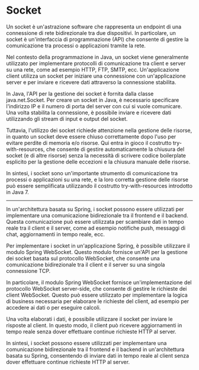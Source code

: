 # Socket

Un socket è un'astrazione software che rappresenta un endpoint di una connessione di rete bidirezionale tra due dispositivi. In particolare, un socket è un'interfaccia di programmazione (API) che consente di gestire la comunicazione tra processi o applicazioni tramite la rete.

Nel contesto della programmazione in Java, un socket viene generalmente utilizzato per implementare protocolli di comunicazione tra client e server su una rete, come ad esempio HTTP, FTP, SMTP, ecc. Un'applicazione client utilizza un socket per iniziare una connessione con un'applicazione server e per inviare e ricevere dati attraverso la connessione stabilita.

In Java, l'API per la gestione dei socket è fornita dalla classe java.net.Socket. Per creare un socket in Java, è necessario specificare l'indirizzo IP e il numero di porta del server con cui si vuole comunicare. Una volta stabilita la connessione, è possibile inviare e ricevere dati utilizzando gli stream di input e output del socket.

Tuttavia, l'utilizzo dei socket richiede attenzione nella gestione delle risorse, in quanto un socket deve essere chiuso correttamente dopo l'uso per evitare perdite di memoria e/o risorse. Qui entra in gioco il costrutto try-with-resources, che consente di gestire automaticamente la chiusura del socket (e di altre risorse) senza la necessità di scrivere codice boilerplate esplicito per la gestione delle eccezioni e la chiusura manuale delle risorse.

In sintesi, i socket sono un'importante strumento di comunicazione tra processi o applicazioni su una rete, e la loro corretta gestione delle risorse può essere semplificata utilizzando il costrutto try-with-resources introdotto in Java 7.


----
In un'architettura basata su Spring, i socket possono essere utilizzati per implementare una comunicazione bidirezionale tra il frontend e il backend. Questa comunicazione può essere utilizzata per scambiare dati in tempo reale tra il client e il server, come ad esempio notifiche push, messaggi di chat, aggiornamenti in tempo reale, ecc.

Per implementare i socket in un'applicazione Spring, è possibile utilizzare il modulo Spring WebSocket. Questo modulo fornisce un'API per la gestione dei socket basata sul protocollo WebSocket, che consente una comunicazione bidirezionale tra il client e il server su una singola connessione TCP.

In particolare, il modulo Spring WebSocket fornisce un'implementazione del protocollo WebSocket server-side, che consente di gestire le richieste dei client WebSocket. Questo può essere utilizzato per implementare la logica di business necessaria per elaborare le richieste del client, ad esempio per accedere ai dati o per eseguire calcoli.

Una volta elaborati i dati, è possibile utilizzare il socket per inviare le risposte al client. In questo modo, il client può ricevere aggiornamenti in tempo reale senza dover effettuare continue richieste HTTP al server.

In sintesi, i socket possono essere utilizzati per implementare una comunicazione bidirezionale tra il frontend e il backend in un'architettura basata su Spring, consentendo di inviare dati in tempo reale al client senza dover effettuare continue richieste HTTP al server.